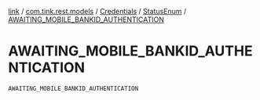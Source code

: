 [link](../../../index.md) / [com.tink.rest.models](../../index.md) / [Credentials](../index.md) / [StatusEnum](index.md) / [AWAITING_MOBILE_BANKID_AUTHENTICATION](./-a-w-a-i-t-i-n-g_-m-o-b-i-l-e_-b-a-n-k-i-d_-a-u-t-h-e-n-t-i-c-a-t-i-o-n.md)

# AWAITING_MOBILE_BANKID_AUTHENTICATION

`AWAITING_MOBILE_BANKID_AUTHENTICATION`